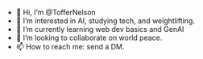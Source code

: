 - 👋 Hi, I’m @TofferNelson
- 👀 I’m interested in AI, studying tech, and weightlifting.
- 🌱 I’m currently learning web dev basics and GenAI
- 💞️ I’m looking to collaborate on world peace.
- 📫 How to reach me: send a DM.

<!---
TofferNelson/TofferNelson is a ✨ special ✨ repository because its `README.md` (this file) appears on your GitHub profile.
You can click the Preview link to take a look at your changes.
--->
